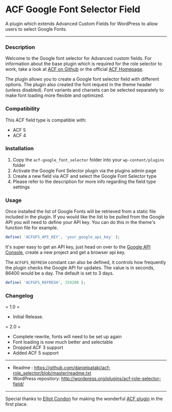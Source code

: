 # ACF Google Font Selector Field

A plugin which extends Advanced Custom Fields for WordPress to allow users to select Google Fonts.

-----------------------

### Description

Welcome to the Google font selector for Advanced custom fields. For information about the base plugin which is required for the role selector to work, take a look at [ACF on Github](https://github.com/elliotcondon/acf) or the official [ACF Homepage](http://www.advancedcustomfields.com/).

The plugin allows you to create a Google font selector field with different options. The plugin also created the font request in the theme header (unless disabled). Font variants and charsets can be selected separately to make font loading more flexible and optimized.

### Compatibility

This ACF field type is compatible with:
* ACF 5
* ACF 4

### Installation

1. Copy the `acf-google_font_selector` folder into your `wp-content/plugins` folder
2. Activate the Google Font Selector plugin via the plugins admin page
3. Create a new field via ACF and select the Google Font Selector type
4. Please refer to the description for more info regarding the field type settings

### Usage

Once installed the list of Google Fonts will be retrieved from a static file included in the plugin. If you would like the list to be pulled from the Google API you will need to define your API key. You can do this in the theme's function file for example.

```php
define( 'ACFGFS_API_KEY', 'your_google_api_key' );
```

 It's super easy to get an API key, just head on over to the [Google API Console](http://cloud.google.com/console), create a new project and get a browser api key.


The `ACFGFS_REFRESH` constant can also be defined, it controls how frequently the plugin checks the Google API for updates. The value is in seconds, 86400 would be a day. The default is set to 3 days.

```php
define( 'ACFGFS_REFRESH', 259200 );
```


### Changelog
= 1.0 =
* Initial Release.

= 2.0 =
* Complete rewrite, fonts will need to be set up again
* Font loading is now much better and selectable
* Dropped ACF 3 support
* Added ACF 5 support

-----------------------

* Readme : https://github.com/danielpataki/acf-role_selector/blob/master/readme.txt
* WordPress repository: http://wordpress.org/plugins/acf-role-selector-field/

-----------------------

Special thanks to [Elliot Condon](http://elliotcondon.com) for making the wonderful [ACF plugin](advancedcustomfields.com) in the first place.